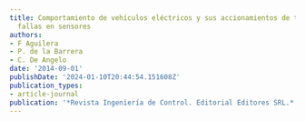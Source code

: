 ```yaml
---
title: Comportamiento de vehículos eléctricos y sus accionamientos de tracción ante
  fallas en sensores
authors:
- F Aguilera
- P. de la Barrera
- C. De Angelo
date: '2014-09-01'
publishDate: '2024-01-10T20:44:54.151608Z'
publication_types:
- article-journal
publication: '*Revista Ingeniería de Control. Editorial Editores SRL.*'
---
```

